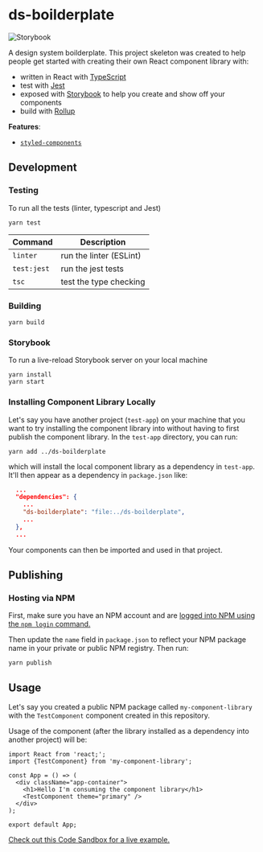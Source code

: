 # ds-boilderplate

![Storybook](https://cdn.jsdelivr.net/gh/storybookjs/brand@master/badge/badge-storybook.svg)

A design system boilderplate. This project skeleton was created to help people get started with creating their own React component library with:

- written in React with [TypeScript](https://www.typescriptlang.org/)
- test with [Jest](https://jestjs.io/)
- exposed with [Storybook](https://storybook.js.org/) to help you create and show off your components
- build with [Rollup](https://github.com/rollup/rollup)

**Features**:

- [`styled-components`](https://styled-components.com/)

## Development

### Testing

To run all the tests (linter, typescript and Jest)

```
yarn test
```

| Command     | Description             |
| ----------- | ----------------------- |
| `linter`    | run the linter (ESLint) |
| `test:jest` | run the jest tests      |
| `tsc`       | test the type checking  |

### Building

```
yarn build
```

### Storybook

To run a live-reload Storybook server on your local machine

```
yarn install
yarn start
```

### Installing Component Library Locally

Let's say you have another project (`test-app`) on your machine that you want to try installing the component library into without having to first publish the component library. In the `test-app` directory, you can run:

```
yarn add ../ds-boilderplate
```

which will install the local component library as a dependency in `test-app`. It'll then appear as a dependency in `package.json` like:

```JSON
  ...
  "dependencies": {
    ...
    "ds-boilderplate": "file:../ds-boilderplate",
    ...
  },
  ...
```

Your components can then be imported and used in that project.

## Publishing

### Hosting via NPM

First, make sure you have an NPM account and are [logged into NPM using the `npm login` command.](https://docs.npmjs.com/creating-a-new-npm-user-account)

Then update the `name` field in `package.json` to reflect your NPM package name in your private or public NPM registry. Then run:

```
yarn publish
```

## Usage

Let's say you created a public NPM package called `my-component-library` with the `TestComponent` component created in this repository.

Usage of the component (after the library installed as a dependency into another project) will be:

```TSX
import React from 'react;';
import {TestComponent} from 'my-component-library';

const App = () => (
  <div className="app-container">
    <h1>Hello I'm consuming the component library</h1>
    <TestComponent theme="primary" />
  </div>
);

export default App;
```

[Check out this Code Sandbox for a live example.](https://codesandbox.io/s/harvey-component-library-example-y2b60?file=/src/App.js)